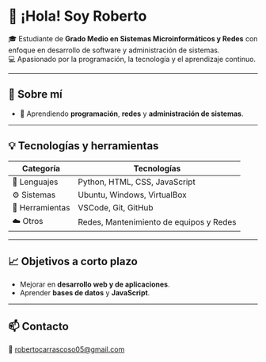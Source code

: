 # 👋 ¡Hola! Soy Roberto

🎓 Estudiante de **Grado Medio en Sistemas Microinformáticos y Redes** con enfoque en desarrollo de software y administración de sistemas.  
💻 Apasionado por la programación, la tecnología y el aprendizaje continuo.

---

## 🚀 Sobre mí

- 🧠 Aprendiendo **programación**, **redes** y **administración de sistemas**.  

---

## 💡 Tecnologías y herramientas

| Categoría | Tecnologías |
|------------|--------------|
| 💬 Lenguajes | Python, HTML, CSS, JavaScript |
| ⚙️ Sistemas | Ubuntu, Windows, VirtualBox |
| 🧰 Herramientas | VSCode, Git, GitHub |
| ☁️ Otros | Redes, Mantenimiento de equipos y Redes |

---

## 📈 Objetivos a corto plazo

- Mejorar en **desarrollo web y de aplicaciones**.  
- Aprender **bases de datos** y **JavaScript**.  

---

## 📫 Contacto

📧 robertocarrascoso05@gmail.com 